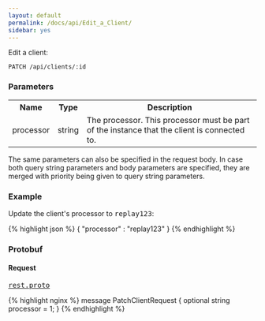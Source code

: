 ```yaml
---
layout: default
permalink: /docs/api/Edit_a_Client/
sidebar: yes
---
```


Edit a client:

    PATCH /api/clients/:id


### Parameters

<table class="inline">
  <tr>
    <th>Name</th>
    <th>Type</th>
    <th>Description</th>
  </tr>
  <tr>
    <td class="code">processor</td>
    <td class="code">string</td>
    <td>The processor. This processor must be part of the instance that the client is connected to.</td>
  </tr>
</table>

The same parameters can also be specified in the request body. In case both query string parameters and body parameters are specified, they are merged with priority being given to query string parameters.

### Example

Update the client's processor to <tt>replay123</tt>:

{% highlight json %}
{
  "processor" : "replay123"
}
{% endhighlight %}

### Protobuf

#### Request

<pre class="r header"><a href="/docs/api/rest.proto/">rest.proto</a></pre>
{% highlight nginx %}
message PatchClientRequest {
  optional string processor = 1;
}
{% endhighlight %}
